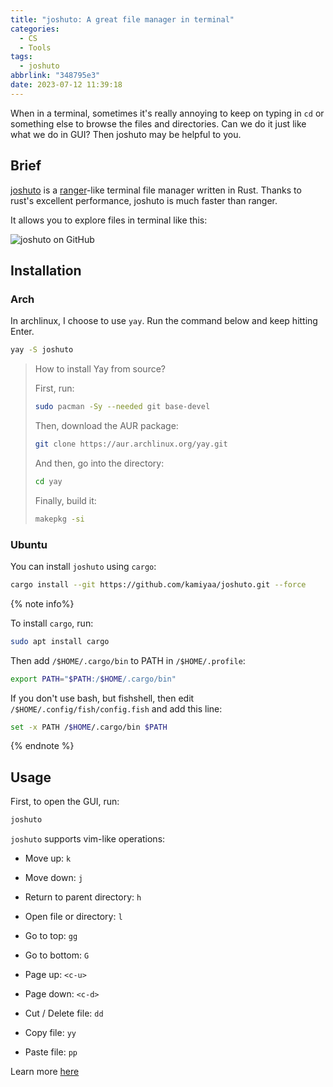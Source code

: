 ```yaml
---
title: "joshuto: A great file manager in terminal"
categories:
  - CS
  - Tools
tags:
  - joshuto
abbrlink: "348795e3"
date: 2023-07-12 11:39:18
---
```


When in a terminal, sometimes it's really annoying to keep on typing in `cd` or something else to browse the files and directories. Can we do it just like what we do in GUI? Then joshuto may be helpful to you.

<!--more-->

## Brief

[joshuto](https://github.com/kamiyaa/joshuto) is a [ranger](https://ranger.github.io/)-like terminal file manager written in Rust. Thanks to rust's excellent performance, joshuto is much faster than ranger.

It allows you to explore files in terminal like this:

![joshuto on GitHub](https://b316f18.webp.li/blog-imgs/cs/tools/joshuto-a-great-file-manager-in-terminal/1.png)

## Installation

### Arch

In archlinux, I choose to use `yay`. Run the command below and keep hitting Enter.

```bash
yay -S joshuto
```

<!--blockquote2note:info,,How to install Yay?-->

> How to install Yay from source?
>
> First, run:
>
> ```bash
> sudo pacman -Sy --needed git base-devel
> ```
>
> Then, download the AUR package:
>
> ```bash
> git clone https://aur.archlinux.org/yay.git
> ```
>
> And then, go into the directory:
>
> ```bash
> cd yay
> ```
>
> Finally, build it:
>
> ```bash
> makepkg -si
> ```

<!--end-blockquote2note-->

### Ubuntu

You can install `joshuto` using `cargo`:

```bash
cargo install --git https://github.com/kamiyaa/joshuto.git --force
```

{% note info%}

To install `cargo`, run:

```bash
sudo apt install cargo
```

Then add `/$HOME/.cargo/bin` to PATH in `/$HOME/.profile`:

```bash
export PATH="$PATH:/$HOME/.cargo/bin"
```

If you don't use bash, but fishshell, then edit `/$HOME/.config/fish/config.fish` and add this line:

```bash
set -x PATH /$HOME/.cargo/bin $PATH
```

{% endnote %}

## Usage

First, to open the GUI, run:

```bash
joshuto
```

`joshuto` supports vim-like operations:

- Move up: `k`
- Move down: `j`
- Return to parent directory: `h`
- Open file or directory: `l`
- Go to top: `gg`
- Go to bottom: `G`
- Page up: `<c-u>`
- Page down: `<c-d>`

- Cut / Delete file: `dd`
- Copy file: `yy`
- Paste file: `pp`

Learn more [here](https://github.com/kamiyaa/joshuto/blob/main/README.md#usage)
